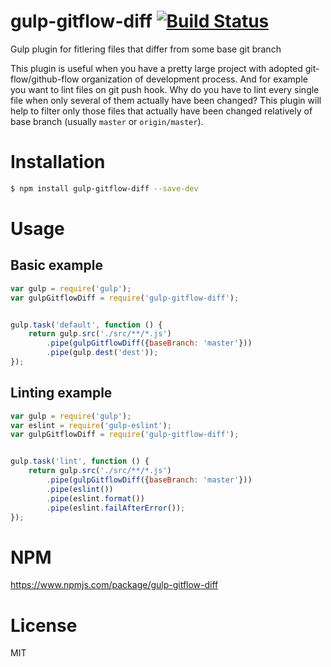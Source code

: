 # gulp-gitflow-diff [![Build Status](https://travis-ci.org/myshov/gulp-gitflow-diff.svg?branch=master)](https://travis-ci.org/myshov/gulp-gitflow-diff)
Gulp plugin for fitlering files that differ from some base git branch

This plugin is useful when you have a pretty large project with adopted git-flow/github-flow organization of development process. And for example you want to lint files on git push hook. Why do you have to lint every single file when only several of them actually have been changed? This plugin will help to filter only those files that actually have been changed relatively of base branch (usually `master` or `origin/master`).

# Installation

```sh
$ npm install gulp-gitflow-diff --save-dev
```

# Usage

## Basic example

```js
var gulp = require('gulp');
var gulpGitflowDiff = require('gulp-gitflow-diff');


gulp.task('default', function () {
    return gulp.src('./src/**/*.js')
        .pipe(gulpGitflowDiff({baseBranch: 'master'}))
        .pipe(gulp.dest('dest'));
});
```

## Linting example

```js
var gulp = require('gulp');
var eslint = require('gulp-eslint');
var gulpGitflowDiff = require('gulp-gitflow-diff');


gulp.task('lint', function () {
    return gulp.src('./src/**/*.js')
        .pipe(gulpGitflowDiff({baseBranch: 'master'}))
        .pipe(eslint())
        .pipe(eslint.format())
        .pipe(eslint.failAfterError());
});
```

# NPM

https://www.npmjs.com/package/gulp-gitflow-diff

# License

MIT
